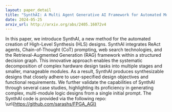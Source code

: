 ```yaml
---
layout: paper_detail
title: "SynthAI: A Multi Agent Generative AI Framework for Automated Modular HLS Design Generation"
date: 2024-05-25
arxiv_url: http://arxiv.org/abs/2405.16072v4
---
```


In this paper, we introduce SynthAI, a new method for the automated creation of High-Level Synthesis (HLS) designs. SynthAI integrates ReAct agents, Chain-of-Thought (CoT) prompting, web search technologies, and the Retrieval-Augmented Generation (RAG) framework within a structured decision graph. This innovative approach enables the systematic decomposition of complex hardware design tasks into multiple stages and smaller, manageable modules. As a result, SynthAI produces synthesizable designs that closely adhere to user-specified design objectives and functional requirements. We further validate the capabilities of SynthAI through several case studies, highlighting its proficiency in generating complex, multi-module logic designs from a single initial prompt. The SynthAI code is provided via the following repo: \url{https://github.com/sarashs/FPGA_AGI}

